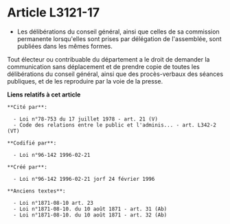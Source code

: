 # Article L3121-17

- Les délibérations du conseil général, ainsi que celles de sa commission permanente lorsqu'elles sont prises par délégation
de l'assemblée, sont publiées dans les mêmes formes.

Tout électeur ou contribuable du département a le droit de demander la communication sans déplacement et de prendre copie de
toutes les délibérations du conseil général, ainsi que des procès-verbaux des séances publiques, et de les reproduire par la
voie de la presse.

**Liens relatifs à cet article**

	**Cité par**:

	  - Loi n°78-753 du 17 juillet 1978 - art. 21 (V)
	  - Code des relations entre le public et l'adminis... - art. L342-2 (VT)

	**Codifié par**:

	  - Loi n°96-142 1996-02-21

	**Créé par**:

	  - Loi n°96-142 1996-02-21 jorf 24 février 1996

	**Anciens textes**:

	  - Loi n°1871-08-10 art. 23
	  - Loi n°1871-08-10. du 10 août 1871 - art. 31 (Ab)
	  - Loi n°1871-08-10. du 10 août 1871 - art. 32 (Ab)

